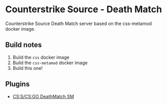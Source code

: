 # Counterstrike Source - Death Match

Counterstrike Source Death Match server based on the css-metamod docker image.

## Build notes

1. Build the `css` docker image
2. Build the `css-metamod` docker image
3. Build this one!

## Plugins

* [CS:S/CS:GO DeathMatch SM](https://forums.alliedmods.net/showthread.php?t=103242)
